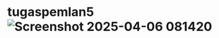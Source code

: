 # tugaspemlan5![Screenshot 2025-04-06 081420](https://github.com/user-attachments/assets/d6ea4956-5502-4a33-ab48-5653fa1abbd4)
